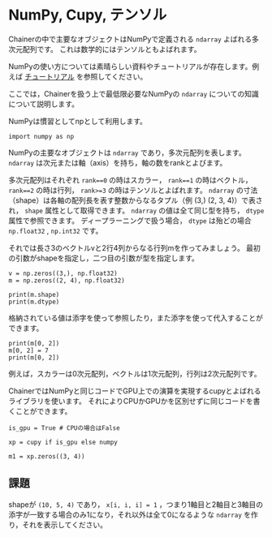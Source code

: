 # NumPy, Cupy, テンソル

Chainerの中で主要なオブジェクトはNumPyで定義される `ndarray` よばれる多次元配列です。
これは数学的にはテンソルともよばれます。

NumPyの使い方については素晴らしい資料やチュートリアルが存在します。例えば
[チュートリアル](http://naoyat.hatenablog.jp/entry/2011/12/29/021414)
を参照してください。

ここでは，Chainerを扱う上で最低限必要なNumPyの `ndarray` についての知識について説明します。

NumPyは慣習としてnpとして利用します。

```
import numpy as np
```

NumPyの主要なオブジェクトは `ndarray` であり，多次元配列を表します。
`ndarray` は次元または軸（axis）を持ち，軸の数をrankとよびます。

多次元配列はそれぞれ `rank==0` の時はスカラー， `rank==1` の時はベクトル， `rank==2` の時は行列， `rank>=3` の時はテンソルとよばれます。
`ndarray` の寸法（shape）は各軸の配列長を表す整数からなるタプル（例 (3,) (2, 3, 4)）で表され， `shape` 属性として取得できます。
`ndarray` の値は全て同じ型を持ち， `dtype` 属性で参照できます。
ディープラーニングで扱う場合， `dtype` は殆どの場合 `np.float32` , `np.int32` です。

それでは長さ3のベクトルvと2行4列からなる行列mを作ってみましょう。
最初の引数がshapeを指定し，二つ目の引数が型を指定します。

```
v = np.zeros((3,), np.float32)
m = np.zeros((2, 4), np.float32)

print(m.shape)
print(m.dtype)
```

格納されている値は添字を使って参照したり，また添字を使って代入することができます。

```
print(m[0, 2])
m[0, 2] = 7
print(m[0, 2])
```

例えば，スカラーは0次元配列，ベクトルは1次元配列，行列は2次元配列です。

ChainerではNumPyと同じコードでGPU上での演算を実現するcupyとよばれるライブラリを使います。
それによりCPUかGPUかを区別せずに同じコードを書くことができます。

```
is_gpu = True # CPUの場合はFalse

xp = cupy if is_gpu else numpy

m1 = xp.zeros((3, 4))
```

## 課題

shapeが `(10, 5, 4)` であり， `x[i, i, i] = 1` ，つまり1軸目と2軸目と3軸目の添字が一致する場合のみ1になり，それ以外は全て0になるような `ndarray` を作り，それを表示してください。
